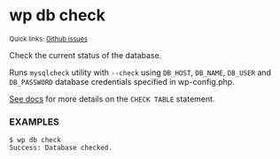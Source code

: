 # wp db check

<small>Quick links: <a href="https://github.com/issues?q=is%3Aopen+label%3Acommand%3Adb-check+sort%3Aupdated-desc+org%3Awp-cli">Github issues</a></small>

Check the current status of the database.

Runs `mysqlcheck` utility with `--check` using `DB_HOST`,
`DB_NAME`, `DB_USER` and `DB_PASSWORD` database credentials
specified in wp-config.php.

[See docs](http://dev.mysql.com/doc/refman/5.7/en/check-table.html)
for more details on the `CHECK TABLE` statement.

### EXAMPLES

    $ wp db check
    Success: Database checked.


